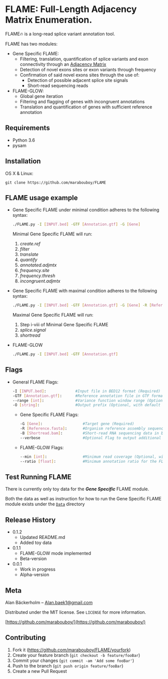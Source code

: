 # FLAME: Full-Length Adjacency Matrix Enumeration.
FLAME:fire: is a long-read splice variant annotation tool.

FLAME has two modules:
- Gene Specific FLAME:  
  - Filtering, translation, quantification of splice variants and exon connectivity through an [Adjacency Matrix](https://en.wikipedia.org/wiki/Adjacency_matrix)
  - Detection of novel exons sites or exon variants through frequency
  - Confirmation of said novel exons sites through the use of:
    - Detection of possible adjacent splice site signals
    - Short-read sequencing reads
- FLAME-GLOW:
  -  Global gene iteration
  -  Filtering and flagging of genes with incongruent annotations
  -  Translation and quantification of genes with sufficient reference annotation

## Requirements
- Python 3.6
- pysam

## Installation

OS X & Linux:

```
git clone https://github.com/marabouboy/FLAME
```

## FLAME usage example
- Gene Specific FLAME under minimal condition adheres to the following syntax:  
  ```sh
  ./FLAME.py -I [INPUT.bed] -GTF [Annotation.gtf] -G [Gene]
  ```
  Minimal Gene Specific FLAME will run:  
  1. *create.ref*  
  2. *filter*  
  3. *translate*  
  4. *quantify*  
  5. *annotated.adjmtx*
  6. *frequency.site*
  7. *frequency.thresh*
  8. *incongruent.adjmtx*  
  
- Gene Specific FLAME with maximal condition adheres to the following syntax:  
  ```sh
  ./FLAME.py -I [INPUT.bed] -GTF [Annotation.gtf] -G [Gene] -R [Reference.fasta] -B [Shortread.bam]
  ```  
  Maximal Gene Specific FLAME will run:  
  1. Step i-viii of Minimal Gene Specific FLAME  
  8. *splice.signal*  
  9. *shortread*  

- FLAME-GLOW
  ```sh
  ./FLAME.py -I [INPUT.bed] -GTF [Annotation.gtf]
  ```
## Flags
- General FLAME Flags:  
  ```sh
  -I [INPUT.bed]:             #Input file in BED12 format (Required)
  -GTF [Annotation.gtf]:      #Reference annotation file in GTF format (Required)
  --range [int]:              #Variance function window range (Optional, with default = 20)
  -O [string]:                #Output prefix (Optional, with default = "Flame-")
  ```
  
  - Gene Specific FLAME Flags:  
    ```sh
    -G [Gene]:                  #Target gene (Required)
    -R [Reference.fasta]:       #Organism reference assembly sequence in fasta-format for the splice.signal-funciton (Optional)
    -B [Shortread.bam]:         #Short-read RNA sequencing data in bam- or sam-format for the shortread-function (Optional)
    --verbose                   #Optional Flag to output additional files (Optional)
    ```
  
  - FLAME-GLOW Flags:
    ```sh
    --min [int]:                #Minimum read coverage (Optional, with default = 10)
    --ratio [float]:            #Minimum annotation ratio for the FLAME-GLOW module (Optional, with default = 0.25)
    ```
## Test Running FLAME
There is currently only toy data for the ***Gene Specific*** FLAME module.

Both the data as well as instruction for how to run the Gene Specific FLAME module exists under the [`Data`](Data) directory

[//]: <## Output>

[//]: <For more examples and usage, please refer to the [Wiki].>

## Release History
* 0.1.2
    * Updated README.md
    * Added toy data
* 0.1.1
    * FLAME-GLOW mode implemented 
    * Beta-version
* 0.0.1
    * Work in progress
    * Alpha-version

## Meta

Alan Bäckerholm – Alan.baek1@gmail.com

Distributed under the MIT license. See ``LICENSE`` for more information.

[https://github.com/marabouboy/](https://github.com/marabouboy/)

## Contributing

1. Fork it (<https://github.com/marabouboy/FLAME/yourfork>)
2. Create your feature branch (`git checkout -b feature/fooBar`)
3. Commit your changes (`git commit -am 'Add some fooBar'`)
4. Push to the branch (`git push origin feature/fooBar`)
5. Create a new Pull Request
